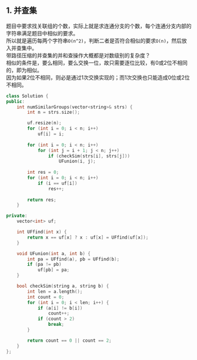 ## 1. 并查集
题目中要求找关联组的个数，实际上就是求连通分支的个数，每个连通分支内部的字符串满足题目中相似的要求。  
所以就是遍历每两个字符串`O(n^2)`，判断二者是否符合相似的要求`O(n)`，然后放入并查集中。  
带路径压缩的并查集的并和查操作大概都是对数级别的复杂度？  
相似的条件是，要么相同，要么交换一位，故只需要逐位比较，有0或2位不相同的，即为相似。  
因为如果2位不相同，则必是通过1次交换实现的；而1次交换也只能造成0位或2位不相同。  
```cpp
class Solution {
public:
    int numSimilarGroups(vector<string>& strs) {
        int n = strs.size();

        uf.resize(n);
        for (int i = 0; i < n; i++)
            uf[i] = i;
        
        for (int i = 0; i < n; i++) 
            for (int j = i + 1; j < n; j++) 
                if (checkSim(strs[i], strs[j]))
                    UFunion(i, j);
        
        int res = 0;
        for (int i = 0; i < n; i++)
            if (i == uf[i])
                res++;
        
        return res;
    }

private:
    vector<int> uf;

    int UFfind(int x) {
        return x == uf[x] ? x : uf[x] = UFfind(uf[x]);
    }

    void UFunion(int a, int b) {
        int pa = UFfind(a), pb = UFfind(b);
        if (pa != pb)
            uf[pb] = pa;
    }

    bool checkSim(string a, string b) {
        int len = a.length();
        int count = 0;
        for (int i = 0; i < len; i++) {
            if (a[i] != b[i])
                count++;
            if (count > 2)
                break;
        }

        return count == 0 || count == 2;
    }
};
```